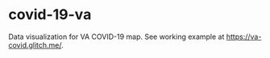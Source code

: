 # covid-19-va
Data visualization for VA COVID-19 map. See working example at https://va-covid.glitch.me/.
